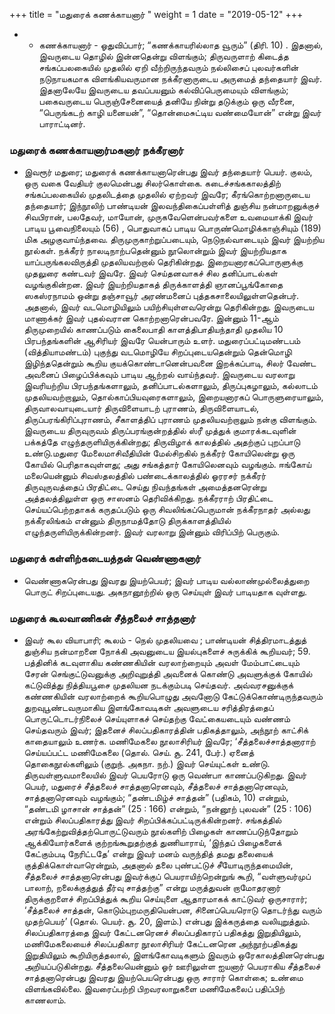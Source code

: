 ﻿+++
title = "மதுரைக் கணக்காயனார்  "
weight = 1
date = "2019-05-12"
+++


- -  கணக்காயனார் - ஓதுவிப்பார்; “கணக்காயரில்லாத வூரும்” (திரி. 10) . இதனால், இவருடைய தொழில் இன்னதென்று விளங்கும்; திருவருளாற் கிடைத்த சங்கப்பலகையில் முதலில் ஏறி வீற்றிருந்தவரும் நல்லிசைப் புலவர்களின் நடுநாயகமாக விளங்கியவருமான நக்கீரனாருடைய அருமைத் தந்தையார் இவர். இதனாலேயே இவருடைய தவப்பயனும் கல்விப்பெருமையும் விளங்கும்; பகைவருடைய பெருஞ்சேனையைத் தனியே நின்று தடுக்கும் ஒரு வீரனை, “பெருங்கடற் காழி யனையன்”, “தொன்மைசுட்டிய வண்மையோன்” என்று இவர் பாராட்டினர். 
### மதுரைக் கணக்காயனார்மகனார் நக்கீரனார்  
-  இவரூர் மதுரை; மதுரைக் கணக்காயனாரென்பது இவர் தந்தையார் பெயர். குலம், ஒரு வகை வேதியர் குலமென்பது சிலர்கொள்கை. கடைச்சங்ககாலத்திற் சங்கப்பலகையில்  முதலிடத்தை முதலில் ஏற்றவர் இவரே; கீரங்கொற்றனாருடைய தந்தையார்;  இந்நூலிற் பாண்டியன் இலவந்திகைப்பள்ளித் துஞ்சிய நன்மாறனுக்குச் சிவபிரான், பலதேவர், மாயோன், முருகவேளென்பவர்களை உவமையாக்கி இவர் பாடிய பூவைநிலையும் (56) , பொதுவாகப் பாடிய பொருண்மொழிக்காஞ்சியும் (189)  மிக அழகுவாய்ந்தவை. திருமுருகாற்றுப்படையும், நெடுநல்வாடையும் இவர் இயற்றிய நூல்கள். நக்கீரர் நாலடிநாற்பதென்னும் நூலொன்றும் இவர் இயற்றியதாக  யாப்பருங்கலவிருத்தி முதலியவற்றால் தெரிகின்றது. இறையனாரகப்பொருளுக்கு முதலுரை கண்டவர் இவரே. இவர் செய்தனவாகச் சில தனிப்பாடல்கள் வழங்குகின்றன. இவர் இயற்றியதாகத்  திருக்காளத்தி ஞானப்பூங்கோதை ஸகஸ்ரநாமம் ஒன்று தஞ்சாவூர் அரண்மனைப் புத்தகசாலையிலுள்ளதென்பர். அதனால், இவர் வடமொழியிலும் பயிற்சியுள்ளவரென்று தெரிகின்றது. இவருடைய மாணாக்கர் இவர் புதல்வரான கொற்றனாரென்பவரே. இன்னும் 11-ஆம் திருமுறையில் காணப்படும்  கைலைபாதி காளத்திபாதியந்தாதி முதலிய 10 பிரபந்தங்களின் ஆசிரியர் இவரே யென்பாரும் உளர். மதுரைப்பட்டிமண்டபம் (வித்தியாமண்டம்)  புகுந்து வடமொழியே சிறப்புடையதென்றும் தென்மொழி இழிந்ததென்றும் கூறிய குயக்கொண்டானென்பவனை இறக்கப்பாடி, சிலர் வேண்ட அவனைப் பிழைப்பிக்கவும் பாடிய ஆற்றல் வாய்ந்தவர். இவருடைய வரலாறு இவரியற்றிய பிரபந்தங்களாலும், தனிப்பாடல்களாலும், திருப்புகழாலும், கல்லாடம் முதலியவற்றாலும், தொல்காப்பியவுரைகளாலும், இறையனாரகப் பொருளுரையாலும், திருவாலவாயுடையார் திருவிளையாடற் புராணம், திருவிளையாடல், திருப்பரங்கிரிப்புராணம், சீகாளத்திப் புராணம் முதலியவற்றாலும் நன்கு விளங்கும். இவருடைய திருவுருவம்  திருப்பரங்குன்றத்தில் ஸ்ரீ முத்துக் குமாரக்கடவுளின் பக்கத்தே எழுந்தருளியிருக்கின்றது; திருவிழாக் காலத்தில் அதற்குப் புறப்பாடு உண்டு.மதுரை மேலைமாசிவீதியின் மேல்சிறகில்  நக்கீரர் கோயிலென்று ஒரு கோயில் பெரிதாகவுள்ளது; அது  சங்கத்தார் கோயிலெனவும் வழங்கும். ஈங்கோய் மலையென்னும் சிவஸ்தலத்தில் பண்டைக்காலத்தில் ஓரரசர் நக்கீரர் திருவுருவத்தைப் பிரதிட்டை செய்து நிவந்தங்கள் அமைத்தனரென்று அத்தலத்திலுள்ள ஒரு சாஸனம் தெரிவிக்கிறது. நக்கீரராற் பிரதிட்டை செய்யப்பெற்றதாகக் கருதப்படும் ஒரு சிவலிங்கப்பெருமான்  நக்கீரநாதர் அல்லது  நக்கீரலிங்கம் என்னும் திருநாமத்தோடு திருக்காளத்தியில் எழுந்தருளியிருக்கின்றனர். இவர் வரலாறு இன்னும் விரிப்பிற் பெருகும். 
### மதுரைக் கள்ளிற்கடையத்தன் வெண்ணாகனார்  
-  வெண்ணாகரென்பது இவரது இயற்பெயர்; இவர் பாடிய வல்லாண்முல்லைத்துறை பொருட் சிறப்புடையது.  அகநானூற்றில் ஒரு செய்யுள் இவர் பாடியதாக வுள்ளது. 
### மதுரைக் கூலவாணிகன் சீத்தலைச் சாத்தனார்  
-  இவர் கூல வியாபாரி; கூலம் - நெல் முதலியவை ; பாண்டியன் சித்திரமாடத்துத் துஞ்சிய நன்மாறனை நோக்கி அவனுடைய இயல்புகளைச் சுருக்கிக் கூறியவர்; 59. பத்தினிக் கடவுளாகிய கண்ணகியின் வரலாற்றையும் அவள் மேம்பாட்டையும் சேரன் செங்குட்டுவனுக்கு அறிவுறுத்தி அவனைக் கொண்டு அவளுக்குக் கோயில் கட்டுவித்து நித்தியபூசை முதலியன நடக்கும்படி செய்தவர். அவ்வரசனுக்குக் கண்ணகியின் வரலாற்றைக் கூறியபொழுது அவனோடு கேட்டுக்கொண்டிருந்தவரும் துறவுபூண்டவருமாகிய  இளங்கோவடிகள் அவளுடைய சரித்திரத்தைப் பொருட்டொடர்நிலைச் செய்யுளாகச் செய்தற்கு வேட்கையடையும் வண்ணம் செய்தவரும் இவர்; இதனைச் சிலப்பதிகாரத்தின் பதிகத்தாலும், அந்நூற் காட்சிக் காதையாலும் உணர்க. மணிமேகலை நூலாசிரியர் இவரே; ‘சீத்தலைச்சாத்தனாராற் செய்யப்பட்ட மணிமேகலை (தொல். செய். சூ. 241, பேர்.)  ஏனைத் தொகைநூல்களிலும் (குறுந். அகநா. நற்.)  இவர் செய்யுட்கள் உண்டு. திருவள்ளுவமாலையில் இவர் பெயரோடு ஒரு வெண்பா காணப்படுகிறது. இவர் பெயர், மதுரைச் சீத்தலைச் சாத்தனாரெனவும், சீத்தலைச் சாத்தனாரெனவும், சாத்தனாரெனவும் வழங்கும்; “தண்டமிழ்ச் சாத்தன்” (பதிகம், 10)  என்றும், “தண்டமி ழாசான் சாத்தன்” (25 : 166)  என்றும், “நன்னூற் புலவன்” (25 : 106)  என்றும்  சிலப்பதிகாரத்து இவர் சிறப்பிக்கப்பட்டிருக்கின்றனர். சங்கத்தில் அரங்கேற்றுவித்தற்பொருட்டுவரும் நூல்களிற் பிழைகள் காணப்படுந்தோறும் ஆக்கியோர்களைக் குற்றங்கூறுதற்குத் துணியாராய், ‘இந்தப் பிழைகளைக் கேட்கும்படி நேரிட்டதே’ என்று இவர் மனம் வருந்தித் தமது தலையைக் குத்திக்கொள்வாரென்றும், அதனால் தலை புண்பட்டுச் சீயோடிருந்தமையின், சீத்தலைச் சாத்தனாரென்பது இவர்க்குப் பெயராயிற்றென்றுங் கூறி, “வள்ளுவர்முப் பாலாற், றலைக்குத்துத் தீர்வு சாத்தற்கு” என்று  மருத்துவன் றாமோதரனார் திருக்குறளைச் சிறப்பித்துக் கூறிய செய்யுளை ஆதாரமாகக் காட்டுவர் ஒருசாரார்; ‘சீத்தலைச் சாத்தன், கொடும்புறமருதியென்பன, சினைப்பெயரொடு தொடர்ந்து வரும் முதற்பெயர்’ (தொல். பெயர். சூ. 20,  இளம்.)  என்பது இக்கருத்தை வலியுறுத்தும். சிலப்பதிகாரத்தை இவர் கேட்டனரெனச் சிலப்பதிகாரப் பதிகத்து இறுதியிலும், மணிமேகலையைச் சிலப்பதிகார நூலாசிரியர் கேட்டனரென அந்நூற்பதிகத்து இறுதியிலும் கூறியிருத்தலால், இளங்கோவடிகளும் இவரும் ஒரேகாலத்தினரென்பது அறியப்படுகின்றது. சீத்தலையென்னும் ஓர் ஊரிலுள்ள ஐயனார் பெயராகிய சீத்தலைச் சாத்தனாரென்பது இவரது இயற்பெயரென்பது ஒரு சாரார் கொள்கை; உண்மை விளங்கவில்லை. இவரைப்பற்றி பிறவரலாறுகளை  மணிமேகலைப் பதிப்பிற் காணலாம். 
